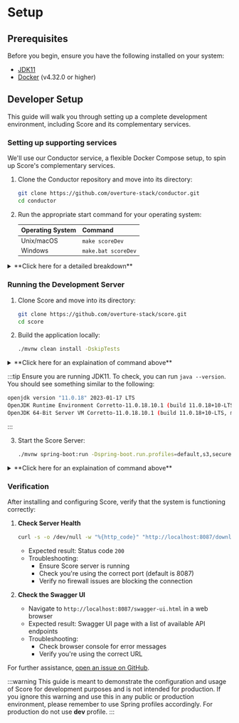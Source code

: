 # Setup

## Prerequisites

Before you begin, ensure you have the following installed on your system:
- [JDK11](https://www.oracle.com/ca-en/java/technologies/downloads/)
- [Docker](https://www.docker.com/products/docker-desktop/) (v4.32.0 or higher)

## Developer Setup

This guide will walk you through setting up a complete development environment, including Score and its complementary services.

### Setting up supporting services

We'll use our Conductor service, a flexible Docker Compose setup, to spin up Score's complementary services.

1. Clone the Conductor repository and move into its directory:

    ```bash
    git clone https://github.com/overture-stack/conductor.git
    cd conductor
    ```

2. Run the appropriate start command for your operating system:

    | Operating System | Command |
    |------------------|---------|
    | Unix/macOS       | `make scoreDev` |
    | Windows          | `make.bat scoreDev` |

<details>
<summary>**Click here for a detailed breakdown**</summary>

This command will set up all complementary services for Score development as follows:

![ScoreDev](./assets/scoreDev.svg 'Score Dev Environment')

| Service | Port | Description | Purpose in Score Development |
|---------|------|-------------|------------------------------|
| Conductor | `9204` | Orchestrates deployments and environment setups | Manages the overall development environment |
| Keycloak-db | - | Database for Keycloak (no exposed port) | Stores Keycloak data for authentication |
| Keycloak | `8180` | Authorization and authentication service | Provides OAuth2 authentication for Score |
| Song-db | `5433` | Database for Song | Stores metadata managed by Song |
| Song | `8080` | Metadata management service | Manages metadata for files stored by Score |
| Minio | `9000` | Object storage provider | Simulates S3-compatible storage for Score |

- Ensure all ports are free on your system before starting the environment.
- You may need to adjust the ports in the `docker-compose.yml` file if you have conflicts with existing services.

For more information, see our [Conductor documentation linked here](/docs/other-software/Conductor)

</details>

### Running the Development Server 

1. Clone Score and move into its directory:

    ```bash
    git clone https://github.com/overture-stack/score.git
    cd score
    ```

2. Build the application locally:

   ```bash
   ./mvnw clean install -DskipTests
   ```

<details>
<summary>**Click here for an explaination of command above**</summary>

- `./mvnw`: This is the Maven wrapper script, which ensures you're using the correct version of Maven.
- `clean`: This removes any previously compiled files.
- `install`: This compiles the project, runs tests, and installs the package into your local Maven repository.
- `-DskipTests`: This flag skips running tests during the build process to speed things up.

</details>

:::tip
Ensure you are running JDK11. To check, you can run `java --version`. You should see something similar to the following:
```bash
openjdk version "11.0.18" 2023-01-17 LTS
OpenJDK Runtime Environment Corretto-11.0.18.10.1 (build 11.0.18+10-LTS)
OpenJDK 64-Bit Server VM Corretto-11.0.18.10.1 (build 11.0.18+10-LTS, mixed mode)
```
:::

3. Start the Score Server:

   ```bash
   ./mvnw spring-boot:run -Dspring-boot.run.profiles=default,s3,secure,dev -pl score-server
   ```

<details>
<summary>**Click here for an explaination of command above**</summary>

- `./mvnw spring-boot:run` starts the Spring Boot application using the Maven wrapper.
- `-Dspring-boot.run.profiles=default,s3,secure,dev` specifies which Spring profiles to activate.
- `-pl score-server` tells Maven to run the `score-server` module specifically.

Score Server's configuration file can be found in the Score repository [located here](https://github.com/overture-stack/score/blob/develop/score-server/src/main/resources/application.yml). A summary of the available profiles is provided below:

**Score Profiles**
| Profile | Description |
|---------|-------------|
| `default` | Common settings for all environments. Includes server, S3, bucket, object, upload, and authentication configurations. |
| `ssl` | Enables SSL configuration for using a self-signed certificate in production deployments. |
| `azure` | Configuration for Azure blob storage. Includes Azure-specific settings and bucket policies. |
| `s3` | Configuration for Amazon S3 or S3-compatible storage. Includes endpoint, access key, and secret key settings. |
| `prod` | Production environment configuration. Enables secure S3 connections and sets the metadata URL. |
| `secure` | Security configuration for OAuth2 and JWT. Includes settings for resource server, authentication server, and scope definitions. |
| `dev` | Development environment configuration. Uses non-secure S3 connections, local endpoints, and disables upload cleaning. |
| `benchmark` | Configuration for benchmarking purposes. Includes SSL settings and a non-secure S3 endpoint. |

</details>

### Verification

After installing and configuring Score, verify that the system is functioning correctly:

1. **Check Server Health**
   ```bash
   curl -s -o /dev/null -w "%{http_code}" "http://localhost:8087/download/ping"
   ```
   - Expected result: Status code `200`
   - Troubleshooting:
     - Ensure Score server is running
     - Check you're using the correct port (default is 8087)
     - Verify no firewall issues are blocking the connection

2. **Check the Swagger UI**
   - Navigate to `http://localhost:8087/swagger-ui.html` in a web browser
   - Expected result: Swagger UI page with a list of available API endpoints
   - Troubleshooting:
     - Check browser console for error messages
     - Verify you're using the correct URL

For further assistance, [open an issue on GitHub](https://github.com/overture-stack/score/issues/new?assignees=&labels=&projects=&template=Feature_Requests.md).

:::warning
This guide is meant to demonstrate the configuration and usage of Score for development purposes and is not intended for production. If you ignore this warning and use this in any public or production environment, please remember to use Spring profiles accordingly. For production do not use **dev** profile.
:::

